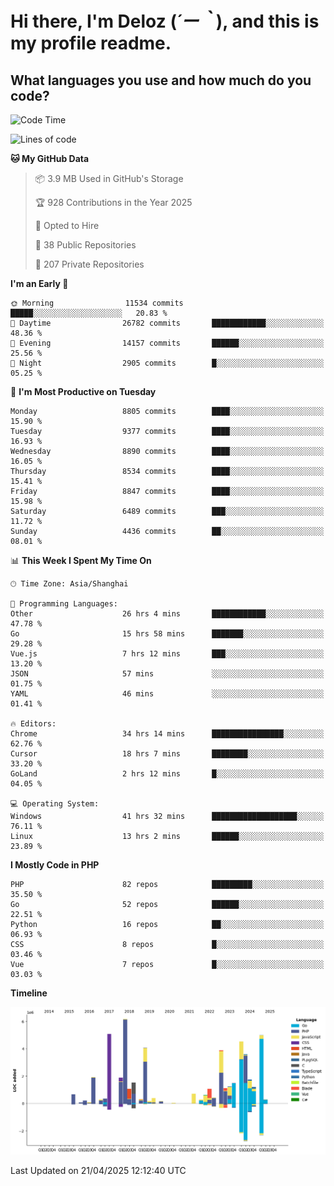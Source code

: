 # **Hi there, I'm Deloz (*´ー｀*), and this is my profile readme.**

## **What languages you use and how much do you code?**

<!--START_SECTION:waka-->
![Code Time](http://img.shields.io/badge/Code%20Time-6%2C193%20hrs%2017%20mins-blue)

![Lines of code](https://img.shields.io/badge/From%20Hello%20World%20I%27ve%20Written-51.6%20million%20lines%20of%20code-blue)

**🐱 My GitHub Data** 

> 📦 3.9 MB Used in GitHub's Storage 
 > 
> 🏆 928 Contributions in the Year 2025
 > 
> 💼 Opted to Hire
 > 
> 📜 38 Public Repositories 
 > 
> 🔑 207 Private Repositories 
 > 
**I'm an Early 🐤** 

```text
🌞 Morning                11534 commits       █████░░░░░░░░░░░░░░░░░░░░   20.83 % 
🌆 Daytime                26782 commits       ████████████░░░░░░░░░░░░░   48.36 % 
🌃 Evening                14157 commits       ██████░░░░░░░░░░░░░░░░░░░   25.56 % 
🌙 Night                  2905 commits        █░░░░░░░░░░░░░░░░░░░░░░░░   05.25 % 
```
📅 **I'm Most Productive on Tuesday** 

```text
Monday                   8805 commits        ████░░░░░░░░░░░░░░░░░░░░░   15.90 % 
Tuesday                  9377 commits        ████░░░░░░░░░░░░░░░░░░░░░   16.93 % 
Wednesday                8890 commits        ████░░░░░░░░░░░░░░░░░░░░░   16.05 % 
Thursday                 8534 commits        ████░░░░░░░░░░░░░░░░░░░░░   15.41 % 
Friday                   8847 commits        ████░░░░░░░░░░░░░░░░░░░░░   15.98 % 
Saturday                 6489 commits        ███░░░░░░░░░░░░░░░░░░░░░░   11.72 % 
Sunday                   4436 commits        ██░░░░░░░░░░░░░░░░░░░░░░░   08.01 % 
```


📊 **This Week I Spent My Time On** 

```text
🕑︎ Time Zone: Asia/Shanghai

💬 Programming Languages: 
Other                    26 hrs 4 mins       ████████████░░░░░░░░░░░░░   47.78 % 
Go                       15 hrs 58 mins      ███████░░░░░░░░░░░░░░░░░░   29.28 % 
Vue.js                   7 hrs 12 mins       ███░░░░░░░░░░░░░░░░░░░░░░   13.20 % 
JSON                     57 mins             ░░░░░░░░░░░░░░░░░░░░░░░░░   01.75 % 
YAML                     46 mins             ░░░░░░░░░░░░░░░░░░░░░░░░░   01.41 % 

🔥 Editors: 
Chrome                   34 hrs 14 mins      ████████████████░░░░░░░░░   62.76 % 
Cursor                   18 hrs 7 mins       ████████░░░░░░░░░░░░░░░░░   33.20 % 
GoLand                   2 hrs 12 mins       █░░░░░░░░░░░░░░░░░░░░░░░░   04.05 % 

💻 Operating System: 
Windows                  41 hrs 32 mins      ███████████████████░░░░░░   76.11 % 
Linux                    13 hrs 2 mins       ██████░░░░░░░░░░░░░░░░░░░   23.89 % 
```

**I Mostly Code in PHP** 

```text
PHP                      82 repos            █████████░░░░░░░░░░░░░░░░   35.50 % 
Go                       52 repos            ██████░░░░░░░░░░░░░░░░░░░   22.51 % 
Python                   16 repos            ██░░░░░░░░░░░░░░░░░░░░░░░   06.93 % 
CSS                      8 repos             █░░░░░░░░░░░░░░░░░░░░░░░░   03.46 % 
Vue                      7 repos             █░░░░░░░░░░░░░░░░░░░░░░░░   03.03 % 
```



**Timeline**

![Lines of Code chart](https://raw.githubusercontent.com/deloz/deloz/main/assets/bar_graph.png)


 Last Updated on 21/04/2025 12:12:40 UTC
<!--END_SECTION:waka-->
